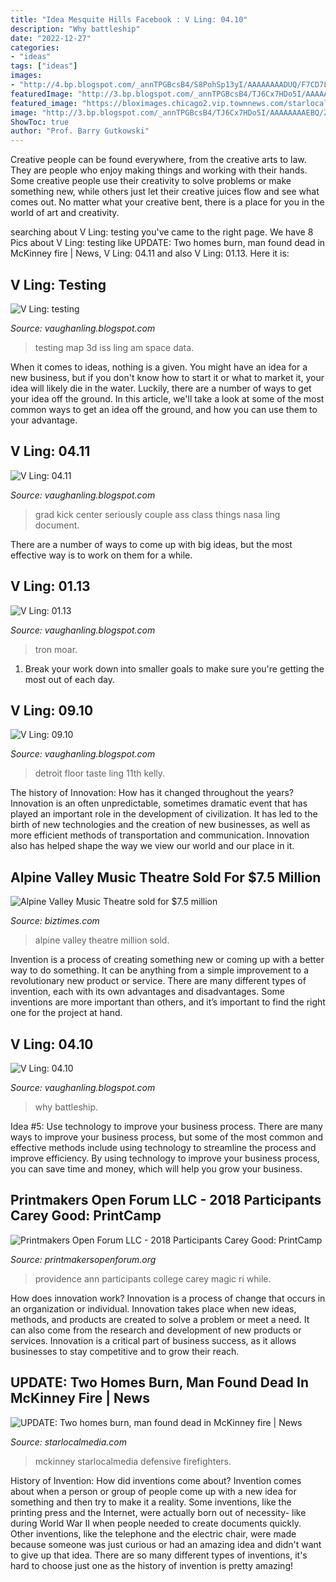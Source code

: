 ```yaml
---
title: "Idea Mesquite Hills Facebook : V Ling: 04.10"
description: "Why battleship"
date: "2022-12-27"
categories:
- "ideas"
tags: ["ideas"]
images:
- "http://4.bp.blogspot.com/_annTPGBcsB4/S8PohSp13yI/AAAAAAAADUQ/F7CD7L3fzsg/s1600/battleship_g_s_01.jpg"
featuredImage: "http://3.bp.blogspot.com/_annTPGBcsB4/TJ6Cx7HDo5I/AAAAAAAAEBQ/Z7Njb1WUpbY/s1600/IMGP6184.JPG"
featured_image: "https://bloximages.chicago2.vip.townnews.com/starlocalmedia.com/content/tncms/assets/v3/editorial/1/f3/1f3bfba8-5a16-11e4-ae06-8389b1716781/5447f283c747e.image.jpg"
image: "http://3.bp.blogspot.com/_annTPGBcsB4/TJ6Cx7HDo5I/AAAAAAAAEBQ/Z7Njb1WUpbY/s1600/IMGP6184.JPG"
ShowToc: true
author: "Prof. Barry Gutkowski"
---
```



Creative people can be found everywhere, from the creative arts to law. They are people who enjoy making things and working with their hands. Some creative people use their creativity to solve problems or make something new, while others just let their creative juices flow and see what comes out. No matter what your creative bent, there is a place for you in the world of art and creativity.

	

		
searching about V Ling: testing you've came to the right page. We have 8 Pics about V Ling: testing like UPDATE: Two homes burn, man found dead in McKinney fire | News, V Ling: 04.11 and also V Ling: 01.13. Here it is:
		
    
## V Ling: Testing

<img loading=lazy src="https://2.bp.blogspot.com/-wSykmX95oS0/T8cf2LGYCYI/AAAAAAAAFQs/W0KIPuJgfq0/s1600/3dDoodle.jpg" onerror="this.onerror=null;this.src='https://tse4.mm.bing.net/th?id=OIP.vQLn8h8hSaDfwrySNyHGIQHaEW&amp;pid=15.1';" alt="V Ling: testing">

_Source: vaughanling.blogspot.com_

>testing map 3d iss ling am space data. 

	

When it comes to ideas, nothing is a given. You might have an idea for a new business, but if you don't know how to start it or what to market it, your idea will likely die in the water. Luckily, there are a number of ways to get your idea off the ground. In this article, we'll take a look at some of the most common ways to get an idea off the ground, and how you can use them to your advantage.

    
## V Ling: 04.11

<img loading=lazy src="http://1.bp.blogspot.com/-BC_PUsiJZ_E/TbecKAN8dvI/AAAAAAAAEOQ/JpgJOgRrwoY/s1600/IMGP7998.JPG" onerror="this.onerror=null;this.src='https://tse3.mm.bing.net/th?id=OIP.BIc2pbKWSxI3AIFUU-FbUAHaLI&amp;pid=15.1';" alt="V Ling: 04.11">

_Source: vaughanling.blogspot.com_

>grad kick center seriously couple ass class things nasa ling document. 

	

There are a number of ways to come up with big ideas, but the most effective way is to work on them for a while.

    
## V Ling: 01.13

<img loading=lazy src="https://1.bp.blogspot.com/-zIYQzPksosM/UO4ti3IsmEI/AAAAAAAAHN0/4YrRS_4Sw-U/s1600/TrainShatteredCb.jpg" onerror="this.onerror=null;this.src='https://tse4.mm.bing.net/th?id=OIP.oY22advibcIS_4ZovlwsLQHaEK&amp;pid=15.1';" alt="V Ling: 01.13">

_Source: vaughanling.blogspot.com_

>tron moar. 

	

1. Break your work down into smaller goals to make sure you're getting the most out of each day. 

    
## V Ling: 09.10

<img loading=lazy src="http://3.bp.blogspot.com/_annTPGBcsB4/TJ6Cx7HDo5I/AAAAAAAAEBQ/Z7Njb1WUpbY/s1600/IMGP6184.JPG" onerror="this.onerror=null;this.src='https://tse3.mm.bing.net/th?id=OIP.8_LYMbz3IOUsnCsaDJ7b_wHaE7&amp;pid=15.1';" alt="V Ling: 09.10">

_Source: vaughanling.blogspot.com_

>detroit floor taste ling 11th kelly. 

	

The history of Innovation: How has it changed throughout the years?
Innovation is an often unpredictable, sometimes dramatic event that has played an important role in the development of civilization. It has led to the birth of new technologies and the creation of new businesses, as well as more efficient methods of transportation and communication. Innovation also has helped shape the way we view our world and our place in it.

    
## Alpine Valley Music Theatre Sold For $7.5 Million

<img loading=lazy src="https://assets.biztimes.com/uploads/2019/05/alpine-valley-1489772023-e1489777096705.jpg" onerror="this.onerror=null;this.src='https://tse3.mm.bing.net/th?id=OIP.l2qVzL-ZBdnGqsn_ljyBLQHaFo&amp;pid=15.1';" alt="Alpine Valley Music Theatre sold for $7.5 million">

_Source: biztimes.com_

>alpine valley theatre million sold. 

	

Invention is a process of creating something new or coming up with a better way to do something. It can be anything from a simple improvement to a revolutionary new product or service. There are many different types of invention, each with its own advantages and disadvantages. Some inventions are more important than others, and it’s important to find the right one for the project at hand.

    
## V Ling: 04.10

<img loading=lazy src="http://4.bp.blogspot.com/_annTPGBcsB4/S8PohSp13yI/AAAAAAAADUQ/F7CD7L3fzsg/s1600/battleship_g_s_01.jpg" onerror="this.onerror=null;this.src='https://tse2.mm.bing.net/th?id=OIP.wmoWEaRstwBcQSXwQNicqwHaDi&amp;pid=15.1';" alt="V Ling: 04.10">

_Source: vaughanling.blogspot.com_

>why battleship. 

	

Idea #5: Use technology to improve your business process.
There are many ways to improve your business process, but some of the most common and effective methods include using technology to streamline the process and improve efficiency. By using technology to improve your business process, you can save time and money, which will help you grow your business.

    
## Printmakers Open Forum LLC - 2018 Participants Carey Good: PrintCamp

<img loading=lazy src="http://www.printmakersopenforum.org/yahoo_site_admin/assets/images/Ann_Piper_PC_2018_Website_pics.123124534_std.jpg" onerror="this.onerror=null;this.src='https://tse1.mm.bing.net/th?id=OIP.kwo32-tu0g7LNEDOk-c1kAHaKr&amp;pid=15.1';" alt="Printmakers Open Forum LLC - 2018 Participants Carey Good: PrintCamp">

_Source: printmakersopenforum.org_

>providence ann participants college carey magic ri while. 

	

How does innovation work?
Innovation is a process of change that occurs in an organization or individual. Innovation takes place when new ideas, methods, and products are created to solve a problem or meet a need. It can also come from the research and development of new products or services. Innovation is a critical part of business success, as it allows businesses to stay competitive and to grow their reach.

    
## UPDATE: Two Homes Burn, Man Found Dead In McKinney Fire | News

<img loading=lazy src="https://bloximages.chicago2.vip.townnews.com/starlocalmedia.com/content/tncms/assets/v3/editorial/1/f3/1f3bfba8-5a16-11e4-ae06-8389b1716781/5447f283c747e.image.jpg" onerror="this.onerror=null;this.src='https://tse4.mm.bing.net/th?id=OIP.n5tN5vMRJcuYUoEcDers7AHaEK&amp;pid=15.1';" alt="UPDATE: Two homes burn, man found dead in McKinney fire | News">

_Source: starlocalmedia.com_

>mckinney starlocalmedia defensive firefighters. 

	

History of Invention: How did inventions come about?
Invention comes about when a person or group of people come up with a new idea for something and then try to make it a reality. Some inventions, like the printing press and the Internet, were actually born out of necessity- like during World War II when people needed to create documents quickly. Other inventions, like the telephone and the electric chair, were made because someone was just curious or had an amazing idea and didn't want to give up that idea. There are so many different types of inventions, it's hard to choose just one as the history of invention is pretty amazing!

